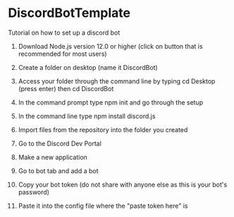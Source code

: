 # DiscordBotTemplate
Tutorial on how to set up a discord bot

1. Download Node.js version 12.0 or higher (click on button that is recommended for most users)

2. Create a folder on desktop (name it DiscordBot)

3. Access your folder through the command line by typing cd Desktop (press enter) then cd DiscordBot

4. In the command prompt type npm init and go through the setup

5. In the command line type npm install discord.js

6. Import files from the repository into the folder you created

7. Go to the Discord Dev Portal

8. Make a new application

9. Go to bot tab and add a bot

10. Copy your bot token (do not share with anyone else as this is your bot's password)

11. Paste it into the config file where the "paste token here" is


